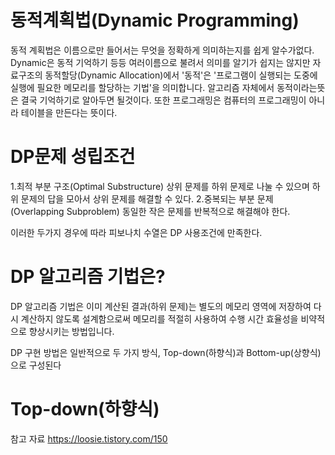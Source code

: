 동적계획법(Dynamic Programming)
========
동적 계획법은 이름으로만 들어서는 무엇을 정확하게 의미하는지를 쉽게 알수가없다.
Dynamic은 동적 기억하기 등등 여러이름으로 불려서 의미를 알기가 쉽지는 않지만 
자료구조의 동적할당(Dynamic Allocation)에서 '동적'은  '프로그램이 실행되는 도중에 실행에 필요한 메모리를 할당하는 기법'을 의미합니다.
알고리즘 자체에서 동적이라는뜻은 결국 기억하기로 알아두면 될것이다.
또한 프로그래밍은 컴퓨터의 프로그래밍이 아니라 테이블을 만든다는 뜻이다.

DP문제 성립조건
=============
1.최적 부분 구조(Optimal Substructure)
 상위 문제를 하위 문제로 나눌 수 있으며 하위 문제의 답을 모아서 상위 문제를 해결할 수 있다.
2.중복되는 부분 문제(Overlapping Subproblem)
동일한 작은 문제를 반복적으로 해결해야 한다.

이러한 두가지 경우에 따라 피보나치 수열은 DP 사용조건에 만족한다.

DP 알고리즘 기법은?
=================
DP 알고리즘 기법은 이미 계산된 결과(하위 문제)는 별도의 메모리 영역에 저장하여 다시 계산하지 않도록 설계함으로써 메모리를 적절히 사용하여 수행 시간 효율성을 비약적으로 향상시키는 방법입니다.

DP 구현 방법은 일반적으로 두 가지 방식, Top-down(하향식)과 Bottom-up(상향식)으로 구성된다

Top-down(하향식)
=========

참고 자료 https://loosie.tistory.com/150
